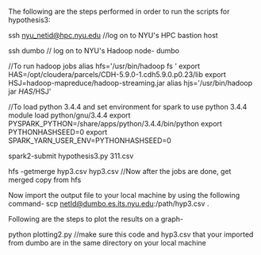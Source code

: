 The following are the steps performed in order to run the scripts for hypothesis3:

ssh nyu_netid@hpc.nyu.edu //log on to NYU's HPC bastion host

ssh dumbo // log on to NYU's Hadoop node- dumbo

//To run hadoop jobs alias hfs='/usr/bin/hadoop fs ' export HAS=/opt/cloudera/parcels/CDH-5.9.0-1.cdh5.9.0.p0.23/lib export HSJ=hadoop-mapreduce/hadoop-streaming.jar alias hjs='/usr/bin/hadoop jar $HAS/$HSJ'

//To load python 3.4.4 and set environment for spark to use python 3.4.4 module load python/gnu/3.4.4 export PYSPARK_PYTHON=/share/apps/python/3.4.4/bin/python export PYTHONHASHSEED=0 export SPARK_YARN_USER_ENV=PYTHONHASHSEED=0

spark2-submit hypothesis3.py 311.csv

hfs -getmerge hyp3.csv hyp3.csv //Now after the jobs are done, get merged copy from hfs

Now import the output file to your local machine by using the following command-
scp netId@dumbo.es.its.nyu.edu:/path/hyp3.csv .

Following are the steps to plot the results on a graph-

python plotting2.py       //make sure this code and hyp3.csv that your imported from dumbo are in the same directory on your local machine
